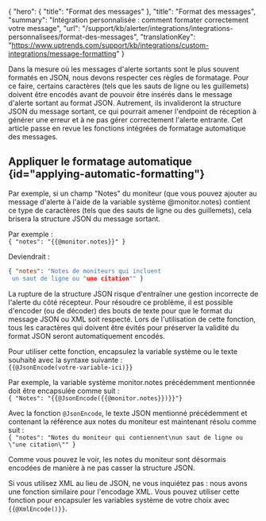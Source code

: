 {
"hero": {
"title": "Format des messages"
},
"title": "Format des messages",
"summary": "Intégration personnalisée : comment formater correctement votre message",
"url": "/support/kb/alerter/integrations/integrations-personnalisees/format-des-messages",
"translationKey": "https://www.uptrends.com/support/kb/integrations/custom-integrations/message-formatting"
}

Dans la mesure où les messages d'alerte sortants sont le plus souvent formatés en JSON, nous devons respecter ces règles de formatage. Pour ce faire, certains caractères (tels que les sauts de ligne ou les guillemets) doivent être encodés avant de pouvoir être insérés dans le message d'alerte sortant au format JSON. Autrement, ils invalideront la structure JSON du message sortant, ce qui pourrait amener l'endpoint de réception à générer une erreur et à ne pas gérer correctement l'alerte entrante. Cet article passe en revue les fonctions intégrées de formatage automatique des messages.

## Appliquer le formatage automatique {id="applying-automatic-formatting"}

Par exemple, si un champ "Notes" du moniteur (que vous pouvez ajouter au message d'alerte à l'aide de la variable système @monitor.notes) contient ce type de caractères (tels que des sauts de ligne ou des guillemets), cela brisera la structure JSON du message sortant.

Par exemple :  
`{ "notes": "{{@monitor.notes}}" }`  

Deviendrait :
```json
{ "notes": "Notes de moniteurs qui incluent 
 un saut de ligne ou "une citation"" }
```

La rupture de la structure JSON risque d'entraîner une gestion incorrecte de l'alerte du côté récepteur. Pour résoudre ce problème, il est possible d'encoder (ou de décoder) des bouts de texte pour que le format du message JSON ou XML soit respecté. Lors de l'utilisation de cette fonction, tous les caractères qui doivent être évités pour préserver la validité du format JSON seront automatiquement encodés.

Pour utiliser cette fonction, encapsulez la variable système ou le texte souhaité avec la syntaxe suivante :  
`{{@JsonEncode(votre-variable-ici)}}`

Par exemple, la variable système monitor.notes précédemment mentionnée doit être encapsulée comme suit :  
`{ "Notes": "{{@JsonEncode({{@monitor.notes}})}}"}`

Avec la fonction `@JsonEncode`, le texte JSON mentionné précédemment et contenant la référence aux notes du moniteur est maintenant résolu comme suit :  
`{ "notes": "Notes du moniteur qui contiennent\nun saut de ligne ou \"une citation\"" }`

Comme vous pouvez le voir, les notes du moniteur sont désormais encodées de manière à ne pas casser la structure JSON.

Si vous utilisez XML au lieu de JSON, ne vous inquiétez pas : nous avons une fonction similaire pour l'encodage XML. Vous pouvez utiliser cette fonction pour encapsuler les variables système de votre choix avec `{{@XmlEncode()}}`.
